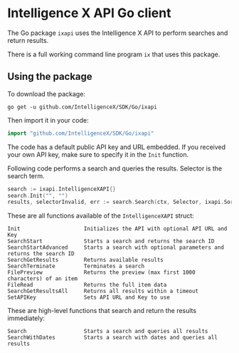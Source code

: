 # Intelligence X API Go client

The Go package `ixapi` uses the Intelligence X API to perform searches and return results.

There is a full working command line program `ix` that uses this package.

## Using the package

To download the package:

```
go get -u github.com/IntelligenceX/SDK/Go/ixapi
```

Then import it in your code:

```go
import "github.com/IntelligenceX/SDK/Go/ixapi"
```

The code has a default public API key and URL embedded. If you received your own API key, make sure to specify it in the `Init` function.

Following code performs a search and queries the results. Selector is the search term.

```go
search := ixapi.IntelligenceXAPI{}
search.Init("", "")
results, selectorInvalid, err := search.Search(ctx, Selector, ixapi.SortXScoreDesc, 100, ixapi.DefaultWaitSortTime, ixapi.DefaultTimeoutGetResults)
```

These are all functions available of the `IntelligenceXAPI` struct:

```
Init                    Initializes the API with optional API URL and Key
SearchStart             Starts a search and returns the search ID
SearchStartAdvanced     Starts a search with optional parameters and returns the search ID
SearchGetResults        Returns available results
SearchTerminate         Terminates a search
FilePreview             Returns the preview (max first 1000 characters) of an item
FileRead                Returns the full item data
SearchGetResultsAll     Returns all results within a timeout
SetAPIKey               Sets API URL and Key to use
```

These are high-level functions that search and return the results immediately:

```
Search                  Starts a search and queries all results
SearchWithDates         Starts a search with dates and queries all results
```

